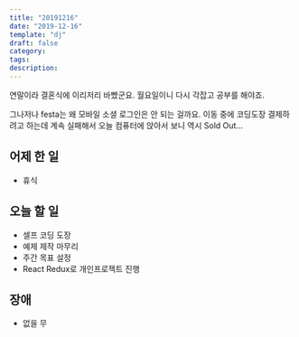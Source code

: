 ```yaml
---
title: "20191216"
date: "2019-12-16"
template: "dj"
draft: false
category: 
tags:
description:
---
```


연말이라 결혼식에 이리저리 바빴군요.
월요일이니 다시 각잡고 공부를 해야죠.

그나저나 festa는 왜 모바일 소셜 로그인은 안 되는 걸까요.
이동 중에 코딩도장 결제하려고 하는데 계속 실패해서
오늘 컴퓨터에 앉아서 보니 역시 Sold Out...

## 어제 한 일

* 휴식

## 오늘 할 일

* 셀프 코딩 도장
* 예제 제작 마무리
* 주간 목표 설정
* React Redux로 개인프로젝트 진행

## 장애

* 없을 무
